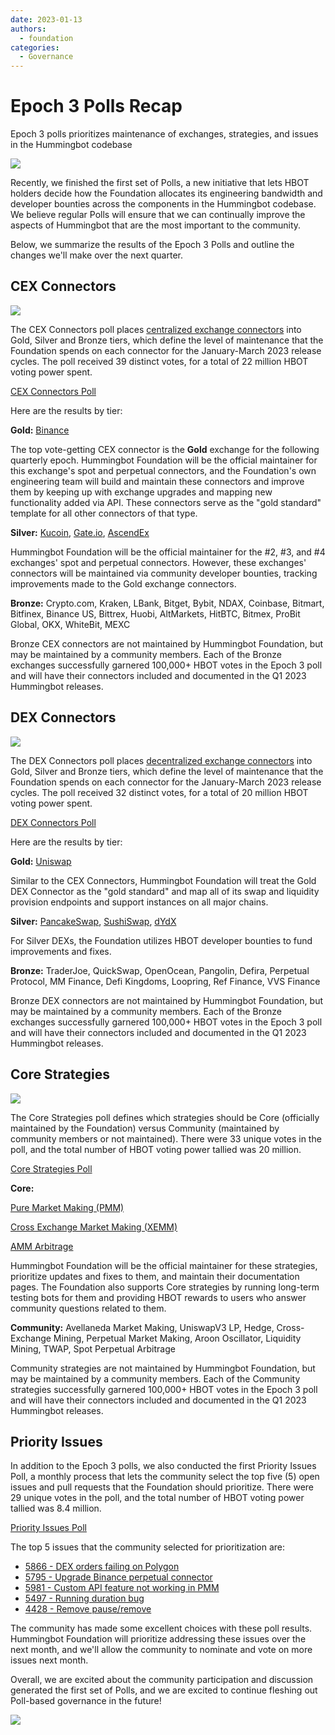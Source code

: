 ```yaml
---
date: 2023-01-13
authors:
  - foundation
categories:
  - Governance
---
```


# Epoch 3 Polls Recap

Epoch 3 polls prioritizes maintenance of exchanges, strategies, and issues in the Hummingbot codebase

![](cover.png)

Recently, we finished the first set of Polls, a new initiative that lets HBOT holders decide how the Foundation allocates its engineering bandwidth and developer bounties across the components in the Hummingbot codebase. We believe regular Polls will ensure that we can continually improve the aspects of Hummingbot that are the most important to the community.

Below, we summarize the results of the Epoch 3 Polls and outline the changes we'll make over the next quarter.

<!-- more -->

## CEX Connectors

![](./2.png)

The CEX Connectors poll places [centralized exchange connectors](https://hummingbot.org/cex-connectors/) into Gold, Silver and Bronze tiers, which define the level of maintenance that the Foundation spends on each connector for the January-March 2023 release cycles. The poll received 39 distinct votes, for a total of 22 million HBOT voting power spent.

[CEX Connectors Poll](https://snapshot.org/?ref=blog.hummingbot.org#/hbot.eth/proposal/0x6a8146ebc68c3145e29309c1c90a2457a0fd57e806b50d2e0c71bd0543d374a0)

Here are the results by tier:

**Gold:** [Binance](https://www.binance.com/en)

The top vote-getting CEX connector is the **Gold** exchange for the following quarterly epoch. Hummingbot Foundation will be the official maintainer for this exchange's spot and perpetual connectors, and the Foundation's own engineering team will build and maintain these connectors and improve them by keeping up with exchange upgrades and mapping new functionality added via API. These connectors serve as the "gold standard" template for all other connectors of that type.

**Silver:** [Kucoin](https://www.kucoin.com/), [Gate.io](https://www.gate.io/), [AscendEx](https://ascendex.com/en/global-digital-asset-platform)

Hummingbot Foundation will be the official maintainer for the #2, #3, and #4 exchanges' spot and perpetual connectors. However, these exchanges' connectors will be maintained via community developer bounties, tracking improvements made to the Gold exchange connectors.

**Bronze:** Crypto.com, Kraken, LBank, Bitget, Bybit, NDAX, Coinbase, Bitmart, Bitfinex, Binance US, Bittrex, Huobi, AltMarkets, HitBTC, Bitmex, ProBit Global, OKX, WhiteBit, MEXC

Bronze CEX connectors are not maintained by Hummingbot Foundation, but may be maintained by a community members. Each of the Bronze exchanges successfully garnered 100,000+ HBOT votes in the Epoch 3 poll and will have their connectors included and documented in the Q1 2023 Hummingbot releases.

## DEX Connectors

![](./3.png)

The DEX Connectors poll places [decentralized exchange connectors](https://hummingbot.org/dex-connectors/) into Gold, Silver and Bronze tiers, which define the level of maintenance that the Foundation spends on each connector for the January-March 2023 release cycles. The poll received 32 distinct votes, for a total of 20 million HBOT voting power spent.

[DEX Connectors Poll](https://snapshot.org/?ref=blog.hummingbot.org#/hbot.eth/proposal/0xbe9aba533e1eba58ff90672c506e47b87fd5a8dfccf612143ef834e9b984b5a5)

Here are the results by tier:

**Gold:** [Uniswap](https://uniswap.org/)

Similar to the CEX Connectors, Hummingbot Foundation will treat the Gold DEX Connector as the "gold standard" and map all of its swap and liquidity provision endpoints and support instances on all major chains.

**Silver:** [PancakeSwap](https://pancakeswap.finance/), [SushiSwap](https://www.sushi.com/), [dYdX](https://dydx.exchange/)

For Silver DEXs, the Foundation utilizes HBOT developer bounties to fund improvements and fixes.

**Bronze:** TraderJoe, QuickSwap, OpenOcean, Pangolin, Defira, Perpetual Protocol, MM Finance, Defi Kingdoms, Loopring, Ref Finance, VVS Finance

Bronze DEX connectors are not maintained by Hummingbot Foundation, but may be maintained by a community members. Each of the Bronze exchanges successfully garnered 100,000+ HBOT votes in the Epoch 3 poll and will have their connectors included and documented in the Q1 2023 Hummingbot releases.

## Core Strategies

![](./4.png)

The Core Strategies poll defines which strategies should be Core (officially maintained by the Foundation) versus Community (maintained by community members or not maintained). There were 33 unique votes in the poll, and the total number of HBOT voting power tallied was 20 million.

[Core Strategies Poll](https://snapshot.org/?ref=blog.hummingbot.org#/hbot.eth/proposal/0x2a19044bd517c3c952a38dbf9da227d1dbbee8c34bcd69310b9f408bdf1c592d)

**Core:**

[Pure Market Making (PMM)](https://hummingbot.org/strategies/pure-market-making/)

[Cross Exchange Market Making (XEMM)](https://hummingbot.org/strategies/cross-exchange-market-making/)

[AMM Arbitrage](https://hummingbot.org/strategies/amm-arbitrage/)

Hummingbot Foundation will be the official maintainer for these strategies, prioritize updates and fixes to them, and maintain their documentation pages. The Foundation also supports Core strategies by running long-term testing bots for them and providing HBOT rewards to users who answer community questions related to them.

**Community:** Avellaneda Market Making, UniswapV3 LP, Hedge, Cross-Exchange Mining, Perpetual Market Making, Aroon Oscillator, Liquidity Mining, TWAP, Spot Perpetual Arbitrage

Community strategies are not maintained by Hummingbot Foundation, but may be maintained by a community members. Each of the Community strategies successfully garnered 100,000+ HBOT votes in the Epoch 3 poll and will have their connectors included and documented in the Q1 2023 Hummingbot releases.

## Priority Issues

In addition to the Epoch 3 polls, we also conducted the first Priority Issues Poll, a monthly process that lets the community select the top five (5) open issues and pull requests that the Foundation should prioritize. There were 29 unique votes in the poll, and the total number of HBOT voting power tallied was 8.4 million.

[Priority Issues Poll](https://snapshot.org/?ref=blog.hummingbot.org#/hbot.eth/proposal/0x885b0ad9b47c645152bfd8a4603b3a8fd3ee07c0082ee5e8770f8368056f8286)

The top 5 issues that the community selected for prioritization are:

- [5866 - DEX orders failing on Polygon](https://github.com/hummingbot/hummingbot/issues/5866)
- [5795 - Upgrade Binance perpetual connector](https://github.com/hummingbot/hummingbot/issues/5795)
- [5981 - Custom API feature not working in PMM](https://github.com/hummingbot/hummingbot/issues/5981)
- [5497 - Running duration bug](https://github.com/hummingbot/hummingbot/issues/5497)
- [4428 - Remove pause/remove](https://github.com/hummingbot/hummingbot/issues/4428)

The community has made some excellent choices with these poll results. Hummingbot Foundation will prioritize addressing these issues over the next month, and we'll allow the community to nominate and vote on more issues next month.

Overall, we are excited about the community participation and discussion generated the first set of Polls, and we are excited to continue fleshing out Poll-based governance in the future!

![](./shane-rounce-DNkoNXQti3c-unsplash.jpg)

